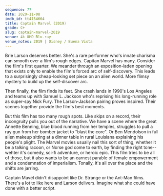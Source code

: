 ```yaml
---
sequence: 77
date: 2020-11-08
imdb_id: tt4154664
title: Captain Marvel (2019)
grade: C+
slug: captain-marvel-2019
venue: 4k UHD Blu-ray
venue_notes: 2019 | Disney / Buena Vista
---
```


Brie Larson deserves better. She's a rare performer who's innate charisma can smooth over a film's rough edges. Capitan Marvel has many. Consider the film's first quarter. We meander through an exposition-laden opening that exists only to enable the film's forced arc of self-discovery. This leads to a surprisingly cheap-looking set piece on an alien world. More flimsy mystery to build up the self-discover arc.

Then finally, the film finds its feet. She crash lands in 1990's Los Angeles and teams up with Samuel L. Jackson who's reprising his long-running role as super-spy Nick Fury. The Larson-Jackson pairing proves inspired. Their scenes together provide the film's best moments.

But this film has too many rough spots. Like skips on a record, their incongruity pulls you out of the narrative. We have a scene where the great Annette Benning, blue blood running from her temples, struggles to pull a ray gun from her bomber jacket to "blast the core". Or Ben Mendolson in full alien makeup sitting at a dinner table in rural Louisiana explaining his people's plight. The Marvel movies usually nail this sort of thing, whether it be a talking racoon, or Norse god come to earth, by finding the right tone--wehter it's comedy, sci-fi adventure, or heroic epic. This film tries to be all of those, but it also wants to be an earnest parable of female empowerment and a condemnation of imperialism. Tonally, it's all over the place and the shifts are jarring.

Captain Mavel didn't disappoint like Dr. Strange or the Ant-Man films. There's a lot to like here and Larson delivers. Imagine what she could have done with a better script.
